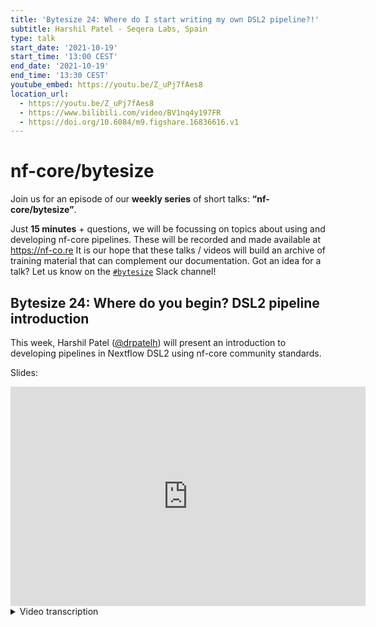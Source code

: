 ```yaml
---
title: 'Bytesize 24: Where do I start writing my own DSL2 pipeline?!'
subtitle: Harshil Patel - Seqera Labs, Spain
type: talk
start_date: '2021-10-19'
start_time: '13:00 CEST'
end_date: '2021-10-19'
end_time: '13:30 CEST'
youtube_embed: https://youtu.be/Z_uPj7fAes8
location_url:
  - https://youtu.be/Z_uPj7fAes8
  - https://www.bilibili.com/video/BV1nq4y197FR
  - https://doi.org/10.6084/m9.figshare.16836616.v1
---
```


# nf-core/bytesize

Join us for an episode of our **weekly series** of short talks: **“nf-core/bytesize”**.

Just **15 minutes** + questions, we will be focussing on topics about using and developing nf-core pipelines.
These will be recorded and made available at <https://nf-co.re>
It is our hope that these talks / videos will build an archive of training material that can complement our documentation. Got an idea for a talk? Let us know on the [`#bytesize`](https://nfcore.slack.com/channels/bytesize) Slack channel!

## Bytesize 24: Where do you begin? DSL2 pipeline introduction

This week, Harshil Patel ([@drpatelh](http://github.com/drpatelh/)) will present an introduction to developing pipelines in Nextflow DSL2 using nf-core community standards.

Slides:

<div class="ratio ratio-16x9">
    <iframe src="https://widgets.figshare.com/articles/16836616/embed?show_title=1" width="568" height="351" allowfullscreen frameborder="0"></iframe>
</div>

<details markdown="1"><summary>Video transcription</summary>
**Note: The content has been edited for reader-friendliness**

[0:01](https://youtu.be/Z_uPj7fAes8&t=1)
(host) [...] talk which is in preparation for the big DSL2 hackathon next week and today we have Harshil Patel from Seqera Labs presenting about writing your own nf-core DSL2 pipeline. During the talk if you have any questions for Harshil please put them in the chat and I'll read them out. As a reminder this video and all the previous bytesize talks are on the YouTube channel so you can consult them there later as well and all the links are on our homepage, so please take it away Harshil.

[0:26](https://youtu.be/Z_uPj7fAes8&t=26)
Hello everyone, good afternoon and thank you for watching and joining this talk. I will be giving the 24th nf-core bytesize talk. It's just amazing how we have got this far with this many talks now. I remember when we were still setting this stuff up, but hopefully they're useful to you guys. This particular one will be about trying to deal with the exploding head that is "I've got a DSL1 pipeline or I'm comfortable with DSL1, how do I now switch to writing a DSL2 Nextflow pipeline?".

[1:08](https://youtu.be/Z_uPj7fAes8&t=68)
Nextflow, as some of you know has this new syntax called DSL2 which is a more modular syntax. It allows you to reuse components and essentially make things a bit more flexible in terms of pipeline development as well. There's loads of resources so as I mentioned we have bytesize talks, that are revolved around DSL2 pipeline development. How we are tackling DSL2 on nf-core, but there are some generic concepts there, that may be useful to you as well. If you like, in the bytesize tests there are also some guidelines and other stuff that you may be able to take away to use for your own DSL2 pipeline development in non-nf-core pipelines too. Last week, Rike, Maxime and I recorded a couple of more up-to-date talks about the pipeline structure that we have for DSL2 in the template that we maintain on nf-core tools. I just briefly went through that again in preparation for the hackathon, so people get an idea as to what these files are doing and why they're there. Another talk which was typically a 45-minute talk. By my standards, that is where I typically get with these talks. That one was more about the process of picking a module and using the various tooling that we've created, to then contribute that back to nf-core modules. There are some generic concepts there that may be useful to you to take away.

[2:43](https://youtu.be/Z_uPj7fAes8&t=163)
The first thing I would do is attempt to watch some of these talks here, and also we've got loads of documentation and guidelines on the website, that'd be worth looking at. Figuring out how to tackle DSL2 in some way philosophically, would be in comparison to the way that you would attempt to figure out how these components are put together. The smallest unit of a DSL2 pipeline will be a module. So attempting to figure out how you need to mentally create and write these modules, to structure an entire pipeline together, is quite useful. We've got these guidelines and adding new modules and some of the concepts that we've used to attempt to standardize these these modules and the syntax available on the website for you to have a look at.

[3:33](https://youtu.be/Z_uPj7fAes8&t=213)
How you convert your pipeline will obviously depend on what status it is and where you're coming from, where you're starting from. For existing nf-core pipelines a lot of the groundwork has now been done, in terms of porting our old DSL1 template to a DSL2 template and switching things around, adding tests, all the boilerplates. This is one of the big advantages of working in a community like this, because it's not just me or another person, or someone else doing this, there's an entire community contributing to this. It just makes it easier to maintain and push these changes and across an entire sway the pipelines.

[4:15](https://youtu.be/Z_uPj7fAes8&t=213)
Those starting out with existing pipelines, you just would need to merge in the template sync that you would have got via a pull request. This is automated, it's sent out when whenever we release the nf-core tools package. You would have a pull request that is sitting there, waiting to be merged in. The first thing I would do with that, is just merge that in. You may have quite a few merge conflicts, but unfortunately, because this is such a big change, you will have to wrestle with those for now. Hopefully in the future they'll get smaller and smaller as things stabilize.

[4:45](https://youtu.be/Z_uPj7fAes8&t=285)
Get the tests working again. With nf-core pipelines we insist on having test data sets for continuous integration and for local testing. It just means that whenever you update the pipeline code you can test the pipeline to make sure it's working. After you've merged in the template sync, try and get the test working again, even if it's still in a DSL1 format. Just try and get the test working again and then decide how you want to tackle the implementation, which i'll go through briefly in some of the following slides. With new nf-core pipelines we have loads of guidelines and docs. There's very small differences in the way that the template has changed between DSL1 and DSL2, in order to manage the modules aspect. More change probably has been in the way that we've siloed away some of the boilerplate code into into lib directories, to make it easier to read the code that we've got there, and to update it. More guidelines and documentations on the website. I won't go through that in detail. Have a look.

[5:46](https://youtu.be/Z_uPj7fAes8&t=346)
But most importantly, if you want to contribute a pipeline to nf-core or you're thinking of doing it - whether you start off by with a new nf-core pipeline, or you start off thinking "I'm just going to write my own pipeline but maybe I might contribute to nf-core in the future" - please come and approach us first. Because we try not to have redundancy in pipelines and it's always a community decision as to what gets in. It'd be great if you can approach this before you lay down in your code. Things can become a bit awkward, when you've written a pipeline and it's fully functional and it's in all its awesomeness, but it may not necessarily fit with what we have or what we require. In that case we don't want to disappoint you or make things difficult for everyone.

[6:34](https://youtu.be/Z_uPj7fAes8&t=394)
If you've got a non-nf-core pipeline, so for example you don't want to contribute to nf-core, you can still use the tooling that we've created. It's completely up to you and it's flexible, how you adopt the standards and the template and the different files and stuff that we've got in the template. This is simply done by using the `nf-core create` command in the nf-core tools package. It's one command, you get a bunch of boilerplate stuff, that you don't have to do yourself. If you're just looking at writing simple Nextflow pipelines this may be overkill. But if you're seriously thinking about writing your own pipeline, even to use as a reference to see how the community itself is adopting best practices, how they run github actions, use continuous integration, configuration, linting, all sorts of other stuff as well. This is very useful to have a look. Like I mentioned, I gave a talk about that last week, so you can see what it looks like and what the files in that repository are doing.

[7:28](https://youtu.be/Z_uPj7fAes8&t=448)
It also means that you can sync in the template. Whenever we do a release of nf-core tools all nf-core pipelines automatically get this sync PR. Anything we've updated in the pipeline template then gets pushed automatically to these pipelines via this sync PR. If you have created a pipeline template, or be it, whether you're not going to contribute to nf-core, then you can use the sync functionality to update your template too with that. It just it just allows you to keep up to date with the best practices and other boilerplate and bugs fixes and stuff, that the community is implementing.

[8:07](https://youtu.be/Z_uPj7fAes8&t=487)
It also means the pipeline can be contributed later. Like I said, approach us first if you are seriously thinking about it. When you use `nf-core create`, it does a few things, especially with git. There's a bit of magic there, that allows you to then contribute that pipeline to nf-core later on down the line, if you so wish to so. That's another advantage. We also have loads of other nf-core tools commands. Check it out. I won't go through them now but there's various tools for linting and other stuff that'll be useful for maintaining and developing the pipelines.

[8:44](https://youtu.be/Z_uPj7fAes8&t=524)
The first call I would recommend is to look at nf-core modules. That's our repository for wrapper scripts, essentially, or DSL2 modules. It's been developing immensely well. We've got six to seven contributors. We've almost got to 300 modules now, which after the hackathon, I imagine, will completely surpass that. It's just a repository for standardized module wrapper scripts for individual tools like fastqc, or trim galore, that you can just pull and use directly in your pipelines. You don't need to go through the effort of writing these modules. It saves a lot of work and this fits in with the ethos of Nextflow DSL2 as well. It's constantly evolving. I won't say that it's completely stable, because it's not. I would say however that we're constantly making it better and trying to shift towards using as Nextflow-esque language and approaches as possible. So check it out!

[9:47](https://youtu.be/Z_uPj7fAes8&t=587)
To add to that, we've got loads of tools that we've added in nf-core tools, specifically to deal with modules. I've listed them here. You can list modules, install them, update, and all sorts of other functionalities. Some of this I refer to in the other pre-hackathon talk about contributing to nf-core modules, that I gave last week. The link was in the first slide.

[10:10](https://youtu.be/Z_uPj7fAes8&t=610)
We plan to have subworkflows in the future. For those of you that don't know what a subworkflow is, it is essentially a chain of modules. A module is a unit of DSL2, let's say where you've got FastQC that runs on a single sample and performs a particular task. However you can chain these together so you can run FastQC and adapter trimming after that as a subworkflow. Then you get a larger chain of modules, that you can then just plug into a pipeline, without having to individually chain them together. This is the true power of DSL2.

[10:48](https://youtu.be/Z_uPj7fAes8&t=648)
How we make subworkflow shareable and reusable across pipelines is going to be a real test, because we'll have to figure out a few other things. We plan to tackle some of this at the hackathon next week and maybe - as you can see we've got an nf-core modules command - we'll probably have an nf-core subworkflows command, that will install all of the module dependencies, as well as the subworkflow, wherever it needs to be installed. All you really have to do is include it in your pipeline.

[11:16](https://youtu.be/Z_uPj7fAes8&t=676)
Getting started, I would probably start by looking at existing pipelines that have done this. I'm pointing to nf-core pipelines here, because it's what we know, it's what we've done. There's a full list. If you click on that link there, there's a DSL2 tab on the pipeline health page on the website, that allows you to look at other example pipelines, if they're more applicable to you. I think most importantly is setting up a nice test data set. We try and tackle that right at the beginning. It's always good to test your pipeline right from the offset. It also means that other people can collaborate on the pipeline with you and you can identify bugs and issues and pull requests or locally, that you can fix, whilst developing the pipeline together.

[12:05](https://youtu.be/Z_uPj7fAes8&t=725)
I would say it's incredibly vital to have a nice minimal test data set that you can use. And also this becomes important when your people just want to test the pipeline on their own infrastructures, for example. This minimal test data set is independent of the samples they're using and so you know the test data sets should be working and it allows you to rule out other issues with infrastructure and such, when using Nextflow.

[12:30](https://youtu.be/Z_uPj7fAes8&t=750)
Compiling list of modules. This is quite an obvious point, but you need to know what modules you have. We've got loads on nf-core modules, like I said we've got already got about 300 of them. A lot of this work has probably already been done for you. That's not to say, we wouldn't like your contributions there too, because then it just means it's done for someone else as well. Hopefully at some point we'll get to a point where... a majority at the moment is quite genomics focused, but hopefully we'll be getting other modules in there, from other life science areas as well.

[12:30](https://youtu.be/Z_uPj7fAes8&t=750)
Find and recycle sub-workflows. We're still working on this, or adding this to nf-core modules, or having a separate repository, maybe nf-core sub-workflows for this. These are at the moment within pipelines like rnaseq. The sub-workflows folder. You can have a look in and see if there's anything you'd like to reuse from there or from anywhere else. At the moment it's a manual process but hopefully we will automate this in the future. How you do this and collaborate on these modules depends entirely on how you want to develop the pipeline. You could create a list of modules as separate issues and then work your way through those or you could create a project board, like Sarek has done, which I will show you in the next slide, or maybe the side after. You can collaborate and tick these off the list, eventually, whilst you're developing the pipeline.

[13:54](https://youtu.be/Z_uPj7fAes8&t=834)
In terms of implementation, we've built a lot of these tools. Nf-core `modules create` is an is an example of this. It just takes a vanilla module template with loads of to-do statements and other things in, that are really useful for newbies and beginners. Just as a reminder, to make sure that you filled in the correct bits in the file. It has a load of to-do statements within this particular template. When you run `nf-core modules create` it just replaces the name of the module that you'd like to create within this template. Then you have to go about then replacing the bits you want in order to finesse and add your module or create a module. Some of this stuff I went through in that "contributing to nf-core modules" talk, so please do have a look at that and you'll get an idea as to how that can that can work. You can do that for both local modules, the ones you don't want to contribute to, or ones that you do.

[14:52](https://youtu.be/Z_uPj7fAes8&t=892)
Reuse biocontainers. The biocontainers are essentially bioconda packages built within both Singularity and Docker containers. It's an awesome resource, that we've been using almost exclusively for all of our modules. It just means that you can get a Docker container and a singularity container for free. We don't have to maintain anything. If someone adds a new bioconda package, we get that as a container for free. Reusing this is nice because then it just gives you this option and of not having to host and maintain this yourselves. Passing sample information around is also quite important. You need to figure out the flow of your pipeline. Typically what you would do is have you'd have different values in a channel for different sample attributes, but this gets a bit complicated when you want to generalize a module. The best way to do that is to put all of this sample information into, what we have called, a meta map. Then you can have as many - it's like a python dictionary - you can have as many attributes within there and pass that through a pipeline. That also means you can reuse existing modules and nf-core modules and so on, and still have access to that meta within your pipeline context. How you do that use is also something you need to think about.

[16:06](https://youtu.be/Z_uPj7fAes8&t=966)
Try and stick to a single syntax convention. We obviously have our own, but whatever you do, whether you want to develop your own, just stick to a single syntax convention. Because it just makes things consistently easier to maintain and to update over time. When you change that syntax, or that convention, you can reuse what we've done. A lot of people are. The caveat there is that it's constantly evolving, it's something you have to keep on top of. I don't think that's a bad thing, personally, because everything changes, everything evolves. Please write your modules in a way that they can be reused! That's the true power of all of this. That just means that someone,whether you contribute them to nf-core modules - whether you write them and keep them locally within your pipeline - it means other people can just pull that module straight away and reuse it without having to do much.

[17:00](https://youtu.be/Z_uPj7fAes8&t=1020)
There are various different approaches in terms of how you tackle the implementation. I particularly prefer the bottom-up approach, where you have your main script. It's just completely DSL1, you essentially just comment out the whole thing and start adding one-by-one each of these modules into the pipeline. It just allows you to test every step of the way. Also there's other things around the way - that you pass channels and manipulate channels to these modules, that it allows you to do quite interactively, whilst you're developing the pipeline. This is what what I prefer doing. There are other approaches. For example, there's a couple of links to issues there, where we've been creating a list of modules, that you can see on the right here and that we have worked our way through. This can be individual issues or you can create a project board which is what that nf-core/sarek link will take you to.

[17:54](https://youtu.be/Z_uPj7fAes8&t=1074)
You can do a top-down approach, where you write your modules first and then stitch the pipeline together. There may be caveats in the way that you do that. It's not impossible. I think Praveen and Maxime have done that with nf-core/rnavar, where they wrote the modules and then stitch the pipelines together. There are a couple of caveats in terms of the way that you may need to update modules, whilst you're then developing the pipeline, because you've already written them and you may need to change them, to fit into the pipeline and stuff. It's still a valid and plausible approach.

[18:28](https://youtu.be/Z_uPj7fAes8&t=1106)
We will be changing the syntax that we're using for DSL2 very soon, hopefully. We're moving to a more Nextflow native syntax. I've provided a brief description of this in the "contributors to modules" talk at that particular time, if you want to skip through to it, so I won't go through this in any detail. The information is there and hopefully it will make the adoption and usage of these modules even more widely accessible, because we'd be using a native Nextflow syntax. That just removes things like the functions file and other things, that have been a bit of an issue in terms of customization. Watch this space. Things are evolving. Everything will be updated and hopefully you'll be able to keep on top. This is something that we'll probably be discussing and trying to iron out at the hackathon.

[19:23](https://youtu.be/Z_uPj7fAes8&t=1162)
If you need to get in touch: Slack. There's the #modules channel on there, we have a DSL2 pipelines channel somewhere as well, I can't remember what it's called. James will probably tell you when you finish. We've got we've got another channel, for those that are... DSL2 conversion channel or something like that, for people that are interested in knowing more about the conversion process. Github, Twitter, Youtube. Reach out however. Join the community, join the slack workspace! There's a lot of information to be gained there and it's ridiculously easy to join. Even if you're just lurking in the background you'll be surprised how you can just absorb the knowledge. Thank you to everyone in both communities, nf-core, Nextflow, bioconda, biocontainers, my new worklord Seqera labs. An awesome bunch of people and that I will be seeing in Majorca tomorrow. We have a hackathon next on the 27th - 29th, which has partly been mentioned a few times now. If you haven't signed up, I think the sign-up is still open. I look forward to seeing you there. Thank you.

[20:31](https://youtu.be/Z_uPj7fAes8&t=1231)
(host) Thank you very much Harshil. The channel you were talking to talking about is slack channel is #dsl2-transition.

(speaker) There you go. That's it.

(host) Are there any questions? You need to post them on Zoom or in the Slack chat. Anything? Well, I guess that's it for today. Of course we have the hackathon next week. That will be in Gathertown, so it'd be a very nice interactive environment. I'm sure you can come by and ask Harshil questions then. But otherwise we do have a bytesize talk next week from Daniel Straub talking about nf-core/ampliseq. This will be normal time: one o'clock CET on tuesdays, and then like Harshil said, we have the hackathon Wednesday to Friday next week.

</details>
